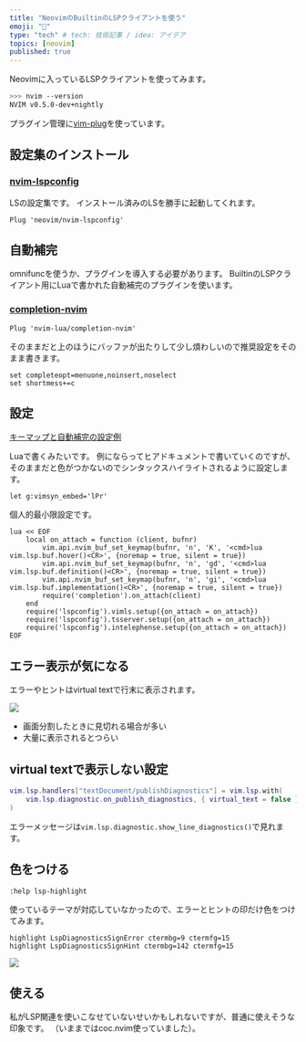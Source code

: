 ```yaml
---
title: "NeovimのBuiltinのLSPクライアントを使う"
emoji: "💭"
type: "tech" # tech: 技術記事 / idea: アイデア
topics: [neovim]
published: true
---
```


Neovimに入っているLSPクライアントを使ってみます。

```bash
>>> nvim --version
NVIM v0.5.0-dev+nightly
```

プラグイン管理に[vim-plug](https://github.com/junegunn/vim-plug)を使っています。

## 設定集のインストール

### [nvim-lspconfig](https://github.com/neovim/nvim-lspconfig)

LSの設定集です。
インストール済みのLSを勝手に起動してくれます。

```vim
Plug 'neovim/nvim-lspconfig'
```

## 自動補完

omnifuncを使うか、プラグインを導入する必要があります。
BuiltinのLSPクライアント用にLuaで書かれた自動補完のプラグインを使います。

### [completion-nvim](https://github.com/nvim-lua/completion-nvim)

```vim
Plug 'nvim-lua/completion-nvim'
```
そのままだと上のほうにバッファが出たりして少し煩わしいので推奨設定をそのまま書きます。

```vim
set completeopt=menuone,noinsert,noselect
set shortmess+=c
```

## 設定

[キーマップと自動補完の設定例](https://github.com/neovim/nvim-lspconfig#Keybindings-and-completion)

Luaで書くみたいです。
例にならってヒアドキュメントで書いていくのですが、そのままだと色がつかないのでシンタックスハイライトされるように設定します。

```vim
let g:vimsyn_embed='lPr'
```

個人的最小限設定です。

```vim
lua << EOF
    local on_attach = function (client, bufnr)
        vim.api.nvim_buf_set_keymap(bufnr, 'n', 'K', '<cmd>lua vim.lsp.buf.hover()<CR>', {noremap = true, silent = true})
        vim.api.nvim_buf_set_keymap(bufnr, 'n', 'gd', '<cmd>lua vim.lsp.buf.definition()<CR>', {noremap = true, silent = true})
        vim.api.nvim_buf_set_keymap(bufnr, 'n', 'gi', '<cmd>lua vim.lsp.buf.implementation()<CR>', {noremap = true, silent = true})
        require('completion').on_attach(client)
    end
    require('lspconfig').vimls.setup({on_attach = on_attach})
    require('lspconfig').tsserver.setup({on_attach = on_attach})
    require('lspconfig').intelephense.setup({on_attach = on_attach})
EOF
```

## エラー表示が気になる

エラーやヒントはvirtual textで行末に表示されます。

![](https://storage.googleapis.com/zenn-user-upload/ritgpvapc997856mf1hik2x2zkhb)

- 画面分割したときに見切れる場合が多い
- 大量に表示されるとつらい

## virtual textで表示しない設定

```lua
vim.lsp.handlers["textDocument/publishDiagnostics"] = vim.lsp.with(
    vim.lsp.diagnostic.on_publish_diagnostics, { virtual_text = false }
)
```

エラーメッセージは`vim.lsp.diagnostic.show_line_diagnostics()`で見れます。

## 色をつける

```vim
:help lsp-highlight
```

使っているテーマが対応していなかったので、エラーとヒントの印だけ色をつけてみます。

```vim
highlight LspDiagnosticsSignError ctermbg=9 ctermfg=15
highlight LspDiagnosticsSignHint ctermbg=142 ctermfg=15
```

![](https://storage.googleapis.com/zenn-user-upload/i73hgnqv0locukmwjfn752nt1maf)

## 使える

私がLSP関連を使いこなせていないせいかもしれないですが、普通に使えそうな印象です。
（いままではcoc.nvim使っていました）。
